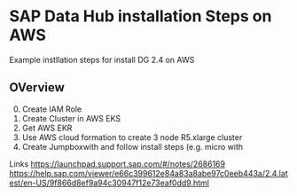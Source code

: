 # SAP Data Hub installation Steps on AWS
Example instllation steps for install DG 2.4 on AWS


OVerview
---------

0) Create IAM Role
1) Create Cluster in AWS EKS
2) Get AWS EKR
3) Use AWS cloud formation to create 3 node R5.xlarge  cluster 
3) Create Jumpboxwith and follow install steps  (e.g. micro with 


Links
https://launchpad.support.sap.com/#/notes/2686169
https://help.sap.com/viewer/e66c399612e84a83a8abe97c0eeb443a/2.4.latest/en-US/9f866d8ef9a94c30947f12e73eaf0dd9.html
